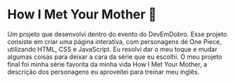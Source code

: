 # How I Met Your Mother 💛

Um projeto que desenvolvi dentro do evento do DevEmDobro. 
Esse projeto consiste em criar uma página interativa, com personagens de One Piece, utilizando HTML, CSS e JavaScript. 
Eu resolvi dar o meu toque e mudar algumas coisas para deixar a cara da série que eu escolhi.
O meu projeto final foi  minha série favorita da minha vida How I Met Your Mother, a descrição dos personagens eu aproveitei para treinar meu inglês.

